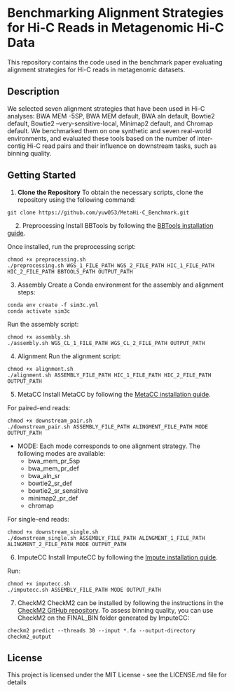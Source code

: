 # Benchmarking Alignment Strategies for Hi-C Reads in Metagenomic Hi-C Data
This repository contains the code used in the benchmark paper evaluating alignment strategies for Hi-C reads in metagenomic datasets.

## Description
We selected seven alignment strategies that have been used in Hi-C analyses: BWA MEM -5SP, BWA MEM default, BWA aln default, Bowtie2 default, Bowtie2 –very-sensitive-local, Minimap2 default, and Chromap default. We benchmarked them on one synthetic and seven real-world environments, and evaluated these tools based on the number of inter-contig Hi-C read pairs and their influence on downstream tasks, such as binning quality.

## Getting Started
1. **Clone the Repository**
To obtain the necessary scripts, clone the repository using the following command:
```
git clone https://github.com/yuw053/MetaHi-C_Benchmark.git
```
`  `
2. Preprocessing
Install BBTools by following the [BBTools installation guide](https://jgi.doe.gov/data-and-tools/software-tools/bbtools/bb-tools-user-guide/installation-guide/).

Once installed, run the preprocessing script:
```
chmod +x preprocessing.sh
./preprocessing.sh WGS_1_FILE_PATH WGS_2_FILE_PATH HIC_1_FILE_PATH HIC_2_FILE_PATH BBTOOLS_PATH OUTPUT_PATH
```

3. Assembly
Create a Conda environment for the assembly and alignment steps:
```
conda env create -f sim3c.yml
conda activate sim3c
```

Run the assembly script:
```
chmod +x assembly.sh
./assembly.sh WGS_CL_1_FILE_PATH WGS_CL_2_FILE_PATH OUTPUT_PATH
```

4. Alignment
Run the alignment script:
```
chmod +x alignment.sh
./alignment.sh ASSEMBLY_FILE_PATH HIC_1_FILE_PATH HIC_2_FILE_PATH OUTPUT_PATH
```

5. MetaCC
Install MetaCC by following the [MetaCC installation guide](https://github.com/dyxstat/MetaCC?tab=readme-ov-file#installation-guide).

For paired-end reads:
```
chmod +x downstream_pair.sh
./downstream_pair.sh ASSEMBLY_FILE_PATH ALINGMENT_FILE_PATH MODE OUTPUT_PATH
```
* MODE: Each mode corresponds to one alignment strategy. The following modes are available:
    * bwa_mem_pr_5sp
    * bwa_mem_pr_def
    * bwa_aln_sr
    * bowtie2_sr_def
    * bowtie2_sr_sensitive
    * minimap2_pr_def
    * chromap

For single-end reads:
```
chmod +x downstream_single.sh
./downstream_single.sh ASSEMBLY_FILE_PATH ALINGMENT_1_FILE_PATH ALINGMENT_2_FILE_PATH MODE OUTPUT_PATH
```

6. ImputeCC
Install ImputeCC by following the [Impute installation guide](https://github.com/dyxstat/ImputeCC?tab=readme-ov-file#installation-guide).

Run:
```
chmod +x imputecc.sh
./imputecc.sh ASSEMBLY_FILE_PATH MODE OUTPUT_PATH
```

7. CheckM2
CheckM2 can be installed by following the instructions in the [CheckM2 GitHub repository](https://github.com/chklovski/CheckM2).
To assess binning quality, you can use CheckM2 on the FINAL_BIN folder generated by ImputeCC:
```
checkm2 predict --threads 30 --input *.fa --output-directory checkm2_output
```

## License
This project is licensed under the MIT License - see the LICENSE.md file for details
